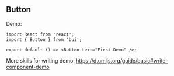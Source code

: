 
## Button

Demo:

```tsx
import React from 'react';
import { Button } from 'bui';

export default () => <Button text="First Demo" />;
```

More skills for writing demo: https://d.umijs.org/guide/basic#write-component-demo
